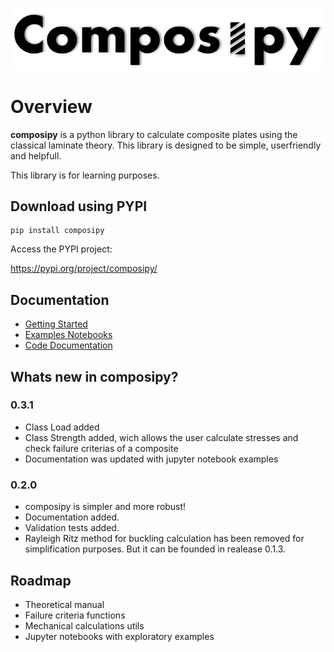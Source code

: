 ![composipy Logo](docs/static/composipy_logo.PNG)

# Overview

**composipy** is a python library to calculate composite plates using the classical laminate theory. This library is designed to be simple, userfriendly and helpfull.

This library is for learning purposes. 


## Download using PYPI
```shell
pip install composipy
```

Access the PYPI project:

https://pypi.org/project/composipy/

## Documentation

- [Getting Started](https://rafaelpsilva07.github.io/composipydocs/userGuide/getting_start.html)
- [Examples Notebooks](https://rafaelpsilva07.github.io/composipydocs/examples/index.html)
- [Code Documentation](https://rafaelpsilva07.github.io/composipydocs/reference/index.html)

## Whats new in composipy?

### 0.3.1
- Class Load added
- Class Strength added, wich allows the user calculate stresses and check failure criterias of a composite
- Documentation was updated with jupyter notebook examples

### 0.2.0
 - composipy is simpler and more robust!
 - Documentation added.
 - Validation tests added.
 - Rayleigh Ritz method for buckling calculation has been removed for simplification purposes. But it can be founded in realease 0.1.3.
 
## Roadmap
- Theoretical manual
- Failure criteria functions
- Mechanical calculations utils
- Jupyter notebooks with exploratory examples